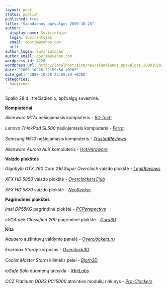 ```yaml
---
layout: post
status: publish
published: true
title: "Šiandienos apžvalgos 2009-10-28"
author:
  display_name: Suvirintojas
  login: Suvirintojas
  email: dovrim@yahoo.com
  url: ''
author_login: Suvirintojas
author_email: dovrim@yahoo.com
wordpress_id: 4226
wordpress_url: http://localhost/site/new/siandienos_apzvalgos_20091028/
date: '2009-10-28 22:59:54 +0200'
date_gmt: '2009-10-28 22:59:54 +0200'
categories:
- Naujienos
---
```

<p>Spalio 28 d., trečiadienio, apžvalgų suvestinė.</p>
<p><b>Kompiuteriai</b></p>
<p><i>Alienware M17x</i> nešiojamasis kompiuteris - <i><a class="ns" href="http://www.bit-tech.net/hardware/laptops/2009/10/28/alienware-m17x-gaming-laptop-review/1">Bit-Tech</a></i><br />
<br /><i>Lenovo ThinkPad SL500</i> nešiojamasis kompiuteris - <i><a class="ns" href="http://www.ferra.ru/online/mobilis/92150/">Ferra</a></i><br />
<br /><i>Samsung N510</i> nešiojamasis kompiuteris - <i><a class="ns" href="http://www.trustedreviews.com/laptops/review/2009/10/28/Samsung-N510---11-6in-nVidia-ION-Netbook/p1">TrustedReviews</a></i><br />
<br /><i>Alienware Aurora ALX</i> kompiuteris - <i><a class="ns" href="http://hothardware.com/Articles/Alienware-Aurora-ALX-Gaming-System-Review/">HotHardware</a></i></p>
<p><b>Vaizdo plokštės</b></p>
<p><i>Gigabyte GTX 260 Core 216 Super Overclock</i> vaizdo plokštė - <i><a class="ns" href="http://www.legitreviews.com/article/1113/1/">LegitReviews</a></i><br />
<br /><i>XFX HD 5850</i> vaizdo plokštė - <i><a class="ns" href="http://www.overclockersclub.com/reviews/xfx5850/">OverclockersClub</a></i><br />
<br /><i>XFX HD 5870</i> vaizdo plokštė - <i><a class="ns" href="http://www.neoseeker.com/Articles/Hardware/Reviews/xfxhd5870/">NeoSeeker</a></i></p>
<p><b>Pagrindinės plokštės</b></p>
<p><i>Intel DP55KG</i> pagrindinė plokštė - <i><a class="ns" href="http://www.pcper.com/article.php?aid=798&type=expert">PCPerspective</a></i><br />
<br /><i>eVGA p55 Classified 200</i> pagrindinė plokštė - <i><a class="ns" href="http://www.guru3d.com/article/evga-p55-classified-200-review-test/">Guru3D</a></i></p>
<p><b>Kita</b></p>
<p><i>Aquaero</i> aušintuvų valdymo panelė - <i><a class="ns" href="http://www.overclockers.ru/lab/34696_2.shtml">Overclockers.ru</a></i><br />
<br /><i>Enermax Staray</i> korpusas - <i><a class="ns" href="http://www.overclock3d.net/reviews.php?/cases_cooling/enermax_staray/1">Overclock3D</a></i><br />
<br /><i>Cooler Master Storm</i> kilimėlis pelei - <i><a class="ns" href="http://www.bjorn3d.com/read.php?cID=1687">Bjorn3D</a></i><br />
<br /><i>ioSafe Solo</i> duomenų talpykla - <i><a class="ns" href="http://www.xbitlabs.com/articles/storage/display/iosafe-solo.html">XbitLabs</a></i><br />
<br /><i>OCZ Platinum DDR3 PC15000</i> atminties modulių rinkinys - <i><a class="ns" href="http://pro-clockers.com/memory/798-ocz-platinum-ddr3-pc15000-memory.html">Pro-Clockers</a></i><br /></p>
